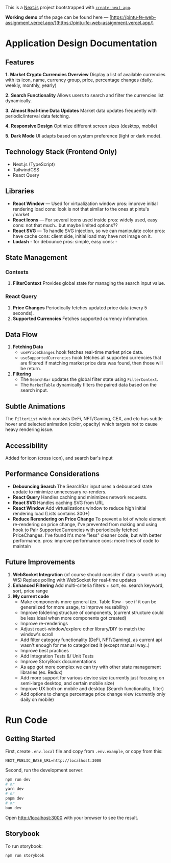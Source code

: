 This is a [Next.js](https://nextjs.org) project bootstrapped with [`create-next-app`](https://nextjs.org/docs/app/api-reference/cli/create-next-app).

**Working** **demo** of the page can be found here — [https://pintu-fe-web-assignment.vercel.app/](https://pintu-fe-web-assignment.vercel.app/)

# Application Design Documentation

## **Features**

**1.**	**Market Crypto Currencies Overview**
	Display a list of available currencies with its icon, name, currency group, price, percentage changes (daily, weekly, monthly, yearly)

**2.**	**Search Functionality**
	Allows users to search and filter the currencies list dynamically.

**3.**	**Almost Real-time Data Updates**
	Market data updates frequently with periodic/interval data fetching.

**4.**	**Responsive Design**
	Optimize different screen sizes (desktop, mobile)

**5.**	**Dark Mode**
	UI adapts based on system preference (light or dark mode).

## Technology Stack (Frontend Only)

* Next.js (TypeScript)
* TailwindCSS
* React Query

## Libraries

* **React Window** — Used for virtualization window
  pros: improve initial rendering load
  cons: look is not that similar to the ones at pintu's /market
* **React Icons** — For several icons used inside
  pros: widely used, easy
  cons: not that much.. but maybe limited options??
* **React SVG** — To handle SVG injection, so we can manipulate color
  pros: have cache
  cons: client side, initial load may have not image on it.
* **Lodash** - for debounce
  pros: simple, easy
  cons: -

## State Management

### Contexts

1. **FilterContext**
   Provides global state for managing the search input value.

### React Query

1. **Price Changes**
   Periodically fetches updated price data (every 5 seconds).
2. **Supported Currencies**
   Fetches supported currency information.

## Data Flow

1. **Fetching Data**
   * `usePriceChanges` hook fetches real-time market price data.
   * `useSupportedCurrencies` hook fetches all supported currencies that are filtered if matching market price data was found, then those will be return.
2. **Filtering**
   * The `SearchBar` updates the global filter state using `FilterContext`.
   * The `MarketTable` dynamically filters the paired data based on the search input.

## Subtle Animations

The `FilterList` which consists DeFi, NFT/Gaming, CEX, and etc has subtle hover and selected animation (color, opacity) which targets not to cause heavy rendering issue.

## Accessibility

Added for icon (cross icon), and search bar's input

## Performance Considerations

* **Debouncing Search**
  The SearchBar input uses a debounced state update to minimize unnecessary re-renders.
* **React Query**
  Handles caching and minimizes network requests.
* **React SVG**
  Handles caching SVG from URL
* **React Window**
  Add virtualizations window to reduce high initial rendering load (Lists contains 300+)
* **Reduce Rerendering on Price Change**
  To prevent a lot of whole element re-rendering on price change, I've prevented from making and using hook to Pair SupportedCurrencies with periodically fetched PriceChanges. I've found it's more "less" cleaner code, but with better performance.
  pros: improve performance
  cons: more lines of code to maintain

## Future Improvements

1. **WebSocket Integration** (of course should consider if data is worth using WS)
   Replace polling with WebSocket for real-time updates
2. **Enhanced Filtering**
   Add multi-criteria filters + sort, ex. search keyword, sort, price range
3. **My current code**
   * Make components more general (ex. Table Row - see if it can be generalized for more usage, to improve reusability)
   * Improve foldering structure of components, (current structure could be less ideal when more components got created)
   * Improve re-renderings
   * Adjust react-window/explore other library/DIY  to match the window's scroll
   * Add filter category functionality (DeFi, NFT/Gaming), as current api wasn't enough for me to categorized it (except manual way..)
   * Improve best practices
   * Add Integration Tests &/ Unit Tests
   * Improve StoryBook documentations
   * As app got more complex we can try with other state management libraries (ex. Redux)
   * Add more support for various device size (currently just focusing on semi-large desktop, and certain mobile size)
   * Improve UX both on mobile and desktop (Search functionality, filter)
   * Add options to change percentage price change view (currently only daily on mobile)

# Run Code

## Getting Started

First, create `.env.local` file and copy from `.env.example`, or copy from this:

```plaintext
NEXT_PUBLIC_BASE_URL=http://localhost:3000
```

Second, run the development server:

```bash
npm run dev
# or
yarn dev
# or
pnpm dev
# or
bun dev
```

Open [http://localhost:3000](http://localhost:3000) with your browser to see the result.

## Storybook

To run storybook:

```bash
npm run storybook
```
